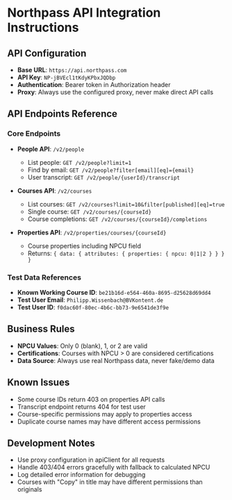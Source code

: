 # Northpass API Integration Instructions

## API Configuration
- **Base URL**: `https://api.northpass.com`
- **API Key**: `NP-jBVEcl1tKdyKPbxJQDbp`
- **Authentication**: Bearer token in Authorization header
- **Proxy**: Always use the configured proxy, never make direct API calls

## API Endpoints Reference

### Core Endpoints
- **People API**: `/v2/people`
  - List people: `GET /v2/people?limit=1`
  - Find by email: `GET /v2/people?filter[email][eq]={email}`
  - User transcript: `GET /v2/people/{userId}/transcript`

- **Courses API**: `/v2/courses`
  - List courses: `GET /v2/courses?limit=10&filter[published][eq]=true`
  - Single course: `GET /v2/courses/{courseId}`
  - Course completions: `GET /v2/courses/{courseId}/completions`

- **Properties API**: `/v2/properties/courses/{courseId}`
  - Course properties including NPCU field
  - Returns: `{ data: { attributes: { properties: { npcu: 0|1|2 } } } }`

### Test Data References
- **Known Working Course ID**: `be21b16d-e564-460a-8695-d25628d69dd4`
- **Test User Email**: `Philipp.Wissenbach@BVKontent.de`
- **Test User ID**: `f0dac60f-80ec-4b6c-bb73-9e6541de3f9e`

## Business Rules
- **NPCU Values**: Only 0 (blank), 1, or 2 are valid
- **Certifications**: Courses with NPCU > 0 are considered certifications
- **Data Source**: Always use real Northpass data, never fake/demo data

## Known Issues
- Some course IDs return 403 on properties API calls
- Transcript endpoint returns 404 for test user
- Course-specific permissions may apply to properties access
- Duplicate course names may have different access permissions

## Development Notes
- Use proxy configuration in apiClient for all requests
- Handle 403/404 errors gracefully with fallback to calculated NPCU
- Log detailed error information for debugging
- Courses with "Copy" in title may have different permissions than originals